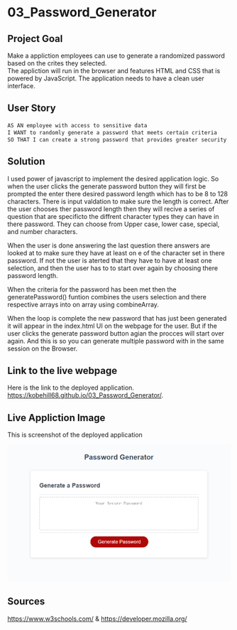 # 03_Password_Generator

## Project Goal
 Make a appliction employees can use to generate a randomized password based on the crites they selected.     
 The appliction will run in the browser and features HTML and CSS that is powered by JavaScript. 
 The application needs to have a clean user interface. 

    


## User Story

```
AS AN employee with access to sensitive data
I WANT to randomly generate a password that meets certain criteria
SO THAT I can create a strong password that provides greater security
```

## Solution
I used power of javascript to implement the desired application logic. So when the user clicks the generate password button they will first be prompted the enter there desired password length which has to  be 8 to 128 characters. There is input valdation to make sure the length is correct. After the user chooses ther password length then they will recive a series of question that are specificto the diffrent character types they can have in there password. They can choose from Upper case, lower case, special, and number characters.

When the user is done answering the last question there answers are looked at to make sure they have at least on e of the character set in there password. If not the user is aterted that they have to have at least one selection, and then the user has to to start over again by choosing there password length.

When the criteria for the password has been met then the generatePassword() funtion combines the users selection and there respective arrays into on array using combineArray.

When the loop is complete the new password that has just been generated it will appear in the index.html UI on the webpage for the user. But if the user clicks the generate password button agian the procces will start over again. And this is so you can generate multiple password with in the same session on the Browser. 


## Link to the live webpage
Here is the link to the deployed application.
 https://kobehill68.github.io/03_Password_Generator/.




## Live Appliction Image
This is screenshot of the deployed application

![](images/password-generator.png)



## Sources 
https://www.w3schools.com/ & https://developer.mozilla.org/

